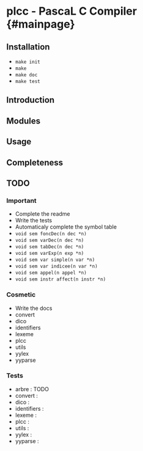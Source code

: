 plcc - PascaL C Compiler  {#mainpage}
====================
## Installation

+ `make init`
+ `make`
+ `make doc`
+ `make test`

## Introduction

## Modules

## Usage

## Completeness

## TODO

### Important 
+ Complete the readme
+ Write the tests
+ Automaticaly complete the symbol table
 + `void sem foncDec(n dec *n)`
 + `void sem varDec(n dec *n)`
 + `void sem tabDec(n dec *n)`
 + `void sem varExp(n exp *n)`
 + `void sem var simple(n var *n)`
 + `void sem var indicee(n var *n)`
 + `void sem appel(n appel *n)`
 + `void sem instr affect(n instr *n)`

### Cosmetic
+ Write the docs
 + convert
 + dico
 + identifiers
 + lexeme
 + plcc
 + utils
 + yylex
 + yyparse
### Tests

+ arbre : TODO
+ convert : 
+ dico :
+ identifiers :
+ lexeme :
+ plcc :
+ utils :
+ yylex :
+ yyparse :
